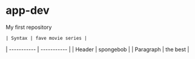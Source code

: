 # app-dev
My first repository

	| Syntax | fave movie series |
| ----------- | ----------- |
| Header | spongebob |
| Paragraph | the best |
